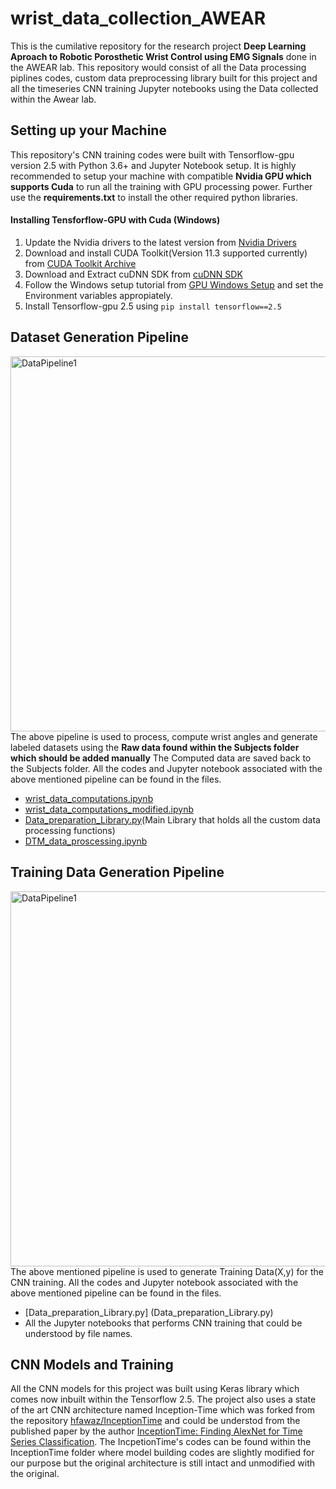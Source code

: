 # wrist_data_collection_AWEAR

This is the cumilative repository for the research project **Deep Learning Aproach to Robotic Porosthetic Wrist Control using EMG Signals** done in the AWEAR lab. This repository would consist of all the Data processing piplines codes, custom data preprocessing library built for this project and all the timeseries CNN training Jupyter notebooks using the Data collected within the Awear lab. 

## Setting up your Machine
This repository's CNN training codes were built with Tensorflow-gpu version 2.5 with Python 3.6+ and Jupyter Notebook setup. It is highly recommended to setup your machine with compatible **Nvidia GPU which supports Cuda** to run all the training with GPU processing power. Further use the **requirements.txt** to install the other required python libraries. 

#### Installing Tensforflow-GPU with Cuda (Windows)
1. Update the Nvidia drivers to the latest version from [Nvidia Drivers](https://www.nvidia.com/Download/index.aspx)
2. Download and install CUDA Toolkit(Version 11.3 supported currently) from [CUDA Toolkit Archive](https://developer.nvidia.com/cuda-toolkit-archive)
3. Download and Extract cuDNN SDK from [cuDNN SDK](https://developer.nvidia.com/cudnn)
4. Follow the Windows setup tutorial from [GPU Windows Setup](https://www.tensorflow.org/install/gpu#windows_setup) and set the Environment variables appropiately.
5. Install Tensorflow-gpu 2.5 using  ``` pip install tensorflow==2.5 ```

## Dataset Generation Pipeline
<img src="https://user-images.githubusercontent.com/24454678/131930116-0697ab66-ebd4-4336-b964-79322d5fd974.PNG" alt="DataPipeline1" width="600"/> <br> The above pipeline is used to process, compute wrist angles and generate labeled datasets using the **Raw data found within the Subjects folder which should be added manually** The Computed data are saved back to the Subjects folder. All the codes and Jupyter notebook associated with the above mentioned pipeline can be found in the files.

- [wrist_data_computations.ipynb](wrist_data_computations.ipynb)
- [wrist_data_computations_modified.ipynb](wrist_data_computations_modified.ipynb)
- [Data_preparation_Library.py](Data_preparation_Library.py)(Main Library that holds all the custom data processing functions)
- [DTM_data_proscessing.ipynb](DTM_data_proscessing.ipynb) 

## Training Data Generation Pipeline
<img src="https://user-images.githubusercontent.com/24454678/131931423-eb5c254b-0b7e-4f63-bfed-0182a0a6d467.PNG" alt="DataPipeline1" width="600"/> <br> The above mentioned pipeline is used to generate Training Data(X,y) for the CNN training. All the codes and Jupyter notebook associated with the above mentioned pipeline can be found in the files.
- [Data_preparation_Library.py] (Data_preparation_Library.py) 
- All the Jupyter notebooks that performs CNN training that could be understood by file names.

## CNN Models and Training
All the CNN models for this project was built using Keras library which comes now inbuilt within the Tensorflow 2.5. The project also uses a state of the art CNN architecture named Inception-Time which was forked from the repository [hfawaz/InceptionTime](https://github.com/hfawaz/InceptionTime) and could be understod from the published paper by the author [InceptionTime: Finding AlexNet for Time Series Classification](https://arxiv.org/abs/1909.04939). The IncpetionTime's codes can be found within the InceptionTime folder where model building codes are slightly modified for our purpose but the original architecture is still intact and unmodified with the original.




